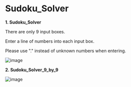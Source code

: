 # Sudoku_Solver
**1. Sudoku_Solver**

There are only 9 input boxes.

Enter a line of numbers into each input box.

Please use "." instead of unknown numbers when entering.


![image](https://github.com/DoDDNDo/Sudoku_Solver/assets/147770740/434dcb58-95de-4301-87e2-de5b78550229)


**2. Sudoku_Solver_9_by_9**

![image](https://github.com/DoDDNDo/Sudoku_Solver/assets/147770740/ed9693fd-18b6-4d1d-ba5e-e738970aad6a)
